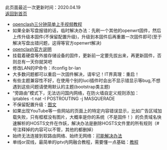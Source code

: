 此页面最近一次更新时间：2020.04.19               
[返回到首页](https://openclashopenwrt.github.io/website/)            

* [openclash三分钟简单上手视频教程](https://youtu.be/6qqWEPK9ODs)        
* 如果全新写盘报错的话，临时解决办法：先刷一个其他的openwrt固件，然后上传升级本固件(不保留配置升级)，升级到本固件后再重置一次固件即可(至于解决写盘出错问题，这得等官方openwrt解决)                    
* [openclash官方说明](https://github.com/vernesong/OpenClash/blob/master/README.md)             
* 挂载着硬盘等外接存储设备的固件，更新前一定要先拔出来，再更新固件，否则总有一天你就哭吧       
* 修改LAN的IP命令：ifconfig br-lan         
* 大多数问题都可以重启一次固件解决，请牢记！IT界真理：重启！             
* 有些主题兼容性不好，在使用个别的luci插件时会出不显示错显示等bug,不想遇到这些问题请使用默认的主题(bootstrap类主题)                    
* “旁路由”模式下，无法访问国内网络，在防火墙自定义规则添加：           
iptables -t nat -I POSTROUTING -j MASQUERADE                                 
* 不保留配置升级：[图文](./upgrade.md)                        
* 如果出现YouTube等一些网站的页面上的特定内容错误显示，比如广告区域加载失败，只有框框没有图片，大概率是你的系统（不是固件！）的负责域名快速解析的HOSTS文件在作妖，解决办法是删除HOSTS文件里的所有规则（# 号注释掉的内容可以不管，其他的都删掉）    
* 始终无法连接到软路由网络、始终无网络：[可能解决办法](./winproxy.md)                          
* 单线or双线，最简单的iptv内网融合教程，需要懂一点基础：[教程](https://github.com/luckyyyyy/blog/issues/44)         

  
     


